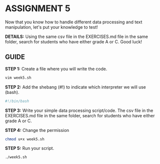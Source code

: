# ASSIGNMENT 5
Now that you know how to handle different data processing and text manipulation, let's put your knowledge to test!

**DETAILS:**
Using the same csv file in the EXERCISES.md file in the same folder, search for students who have either grade A or C. Good luck!

## GUIDE
**STEP 1:**
Create a file where you will write the code.
```bash
vim week5.sh
```

**STEP 2:**
Add the shebang (#!) to indicate which interpreter we will use (bash).
```bash
#!/bin/bash
```
**STEP 3:**
Write your simple data processing script/code. The csv file in the EXERCISES.md file in the same folder, search for students who have either grade A or C.

**STEP 4:**
Change the permission
```bash
chmod u+x week5.sh
```

**STEP 5:**
Run your script.
```bash
./week5.sh
```
